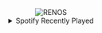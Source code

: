 <div align="center">
<picture>
    <source media="(prefers-color-scheme: dark)" srcset="https://i.ibb.co/GfrqsT34/output-gif.gif">
    <source media="(prefers-color-scheme: light)" srcset="https://i.ibb.co/GfrqsT34/output-gif.gif">
    <img alt="RENOS" src="https://i.ibb.co/GfrqsT34/output-gif.gif">
</picture>
<details>
<summary>Spotify Recently Played</summary>
<img src="https://spotify-recently-played-readme.vercel.app/api?user=31d6d6zerc5ct6kck32na2ozsqf4&unique=1&width=400" alt="Spotify" />
</details>
</div>

<!-- Image deletion URL: https://ibb.co/FkdFsVqL/926931408e557f3ec49e12c8e57aaa3c -->